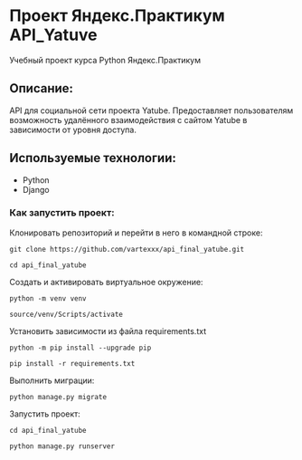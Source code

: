 # Проект Яндекс.Практикум API_Yatuve
Учебный проект курса Python Яндекс.Практикум
## Описание:
API для социальной сети проекта Yatube.
Предоставляет пользователям возможность удалённого взаимодействия с сайтом Yatube в зависимости от уровня доступа.
## Используемые технологии:
- Python
- Django
### Как запустить проект:
Клонировать репозиторий и перейти в него в командной строке:

```
git clone https://github.com/vartexxx/api_final_yatube.git
```
```
cd api_final_yatube
```

Создать и активировать виртуальное окружение:

```
python -m venv venv
```

```
source/venv/Scripts/activate
```

Установить зависимости из файла requirements.txt

```
python -m pip install --upgrade pip
```

```
pip install -r requirements.txt
```

Выполнить миграции:

```
python manage.py migrate
```

Запустить проект:

```
cd api_final_yatube
```

```
python manage.py runserver
```